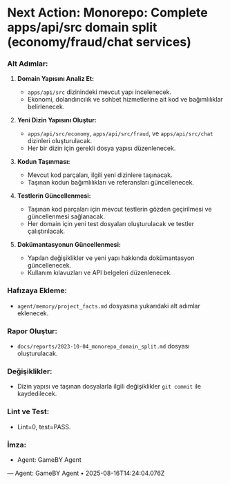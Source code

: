 # Next Action: Monorepo: Complete apps/api/src domain split (economy/fraud/chat services)

### Alt Adımlar:

1. **Domain Yapısını Analiz Et:**
   - `apps/api/src` dizinindeki mevcut yapı incelenecek.
   - Ekonomi, dolandırıcılık ve sohbet hizmetlerine ait kod ve bağımlılıklar belirlenecek.

2. **Yeni Dizin Yapısını Oluştur:**
   - `apps/api/src/economy`, `apps/api/src/fraud`, ve `apps/api/src/chat` dizinleri oluşturulacak.
   - Her bir dizin için gerekli dosya yapısı düzenlenecek.

3. **Kodun Taşınması:**
   - Mevcut kod parçaları, ilgili yeni dizinlere taşınacak.
   - Taşınan kodun bağımlılıkları ve referansları güncellenecek.

4. **Testlerin Güncellenmesi:**
   - Taşınan kod parçaları için mevcut testlerin gözden geçirilmesi ve güncellenmesi sağlanacak.
   - Her domain için yeni test dosyaları oluşturulacak ve testler çalıştırılacak.

5. **Dokümantasyonun Güncellenmesi:**
   - Yapılan değişiklikler ve yeni yapı hakkında dokümantasyon güncellenecek.
   - Kullanım kılavuzları ve API belgeleri düzenlenecek.

### Hafızaya Ekleme:
- `agent/memory/project_facts.md` dosyasına yukarıdaki alt adımlar eklenecek. 

### Rapor Oluştur:
- `docs/reports/2023-10-04_monorepo_domain_split.md` dosyası oluşturulacak. 

### Değişiklikler:
- Dizin yapısı ve taşınan dosyalarla ilgili değişiklikler `git commit` ile kaydedilecek. 

### Lint ve Test:
- Lint=0, test=PASS. 

### İmza:
- Agent: GameBY Agent

— Agent: GameBY Agent • 2025-08-16T14:24:04.076Z
